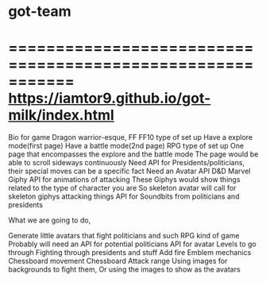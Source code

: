 # got-team

===========================================================
https://iamtor9.github.io/got-milk/index.html
===========================================================
Bio for game
 Dragon warrior-esque, FF
  FF10 type of set up
    Have a explore mode(first page)
    Have a battle mode(2nd page)
  RPG type of set up
    One page that encompasses the explore and the battle mode
    The page would be able to scroll sideways continuously
Need API for Presidents/politicians, their special moves can be a specific fact
Need an Avatar API
  D&D
  Marvel
Giphy API for animations of attacking
  These Giphys would show things related to the type of character you are
    So skeleton avatar will call for skeleton giphys attacking things
API for Soundbits from politicians and presidents


What we are going to do,

Generate little avatars that fight politicians and such
RPG kind of game
Probably will need an API for potential politicians
API for avatar
Levels to go through
Fighting through presidents and stuff
Add fire Emblem mechanics
  Chessboard movement
  Chessboard Attack range
Using images for backgrounds to fight them,
  Or using the images to show as the avatars
